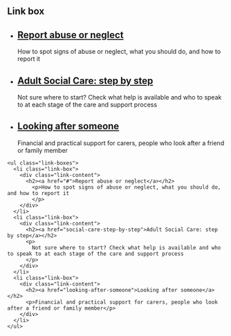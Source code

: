 ## Link box

<ul class="link-boxes">
  <li class="link-box">
    <div class="link-content">
      <h2><a href="#">Report abuse or neglect</a></h2>
        <p>How to spot signs of abuse or neglect, what you should do, and how to report it
        </p>
    </div>
  </li>
  <li class="link-box">
    <div class="link-content">
      <h2><a href="social-care-step-by-step">Adult Social Care: step by step</a></h2>
      <p>
        Not sure where to start? Check what help is available and who to speak to at each stage of the care and support process
      </p>
    </div>
  </li>
  <li class="link-box">
    <div class="link-content">
      <h2><a href="looking-after-someone">Looking after someone</a></h2>
      <p>Financial and practical support for carers, people who look after a friend or family member</p>
    </div>
  </li>
</ul>

    <ul class="link-boxes">
      <li class="link-box">
        <div class="link-content">
          <h2><a href="#">Report abuse or neglect</a></h2>
            <p>How to spot signs of abuse or neglect, what you should do, and how to report it
            </p>
        </div>
      </li>
      <li class="link-box">
        <div class="link-content">
          <h2><a href="social-care-step-by-step">Adult Social Care: step by step</a></h2>
          <p>
            Not sure where to start? Check what help is available and who to speak to at each stage of the care and support process
          </p>
        </div>
      </li>
      <li class="link-box">
        <div class="link-content">
          <h2><a href="looking-after-someone">Looking after someone</a></h2>
          <p>Financial and practical support for carers, people who look after a friend or family member</p>
        </div>
      </li>
    </ul>
